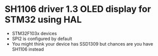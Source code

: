 # SH1106 driver 1.3 OLED display for STM32 using HAL

* STM32F103x devices
* SPI2 is configured by default
* You might think your device has SSD1309 but chances are you have SH1106 instead

